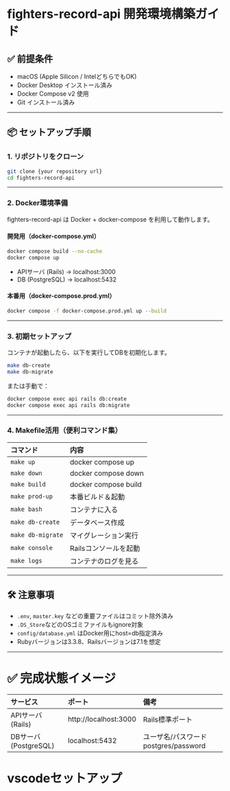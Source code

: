 # fighters-record-api 開発環境構築ガイド

## ✅ 前提条件

- macOS (Apple Silicon / IntelどちらでもOK)
- Docker Desktop インストール済み
- Docker Compose v2 使用
- Git インストール済み

---

## 📦 セットアップ手順

### 1. リポジトリをクローン

```bash
git clone {your repository url}
cd fighters-record-api
```

---

### 2. Docker環境準備

fighters-record-api は Docker + docker-compose を利用して動作します。

#### 開発用（docker-compose.yml）

```bash
docker compose build --no-cache
docker compose up
```

- APIサーバ (Rails) → localhost:3000
- DB (PostgreSQL) → localhost:5432

#### 本番用（docker-compose.prod.yml）

```bash
docker compose -f docker-compose.prod.yml up --build
```

---

### 3. 初期セットアップ

コンテナが起動したら、以下を実行してDBを初期化します。

```bash
make db-create
make db-migrate
```

または手動で：

```bash
docker compose exec api rails db:create
docker compose exec api rails db:migrate
```

---

### 4. Makefile活用（便利コマンド集）

| コマンド | 内容 |
|:--|:--|
| `make up` | docker compose up |
| `make down` | docker compose down |
| `make build` | docker compose build |
| `make prod-up` | 本番ビルド＆起動 |
| `make bash` | コンテナに入る |
| `make db-create` | データベース作成 |
| `make db-migrate` | マイグレーション実行 |
| `make console` | Railsコンソールを起動 |
| `make logs` | コンテナのログを見る |

---

## 🛠 注意事項

- `.env`, `master.key` などの重要ファイルはコミット除外済み
- `.DS_Store`などのOSゴミファイルもignore対象
- `config/database.yml` はDocker用にhost=db指定済み
- Rubyバージョンは3.3.8、Railsバージョンは7.1を想定

---

# ✅ 完成状態イメージ

| サービス | ポート | 備考 |
|:--|:--|:--|
| APIサーバ (Rails) | http://localhost:3000 | Rails標準ポート |
| DBサーバ (PostgreSQL) | localhost:5432 | ユーザ名/パスワード postgres/password |


# vscodeセットアップ

